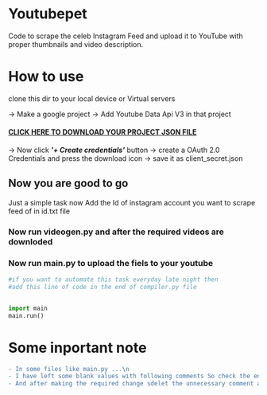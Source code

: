 # Youtubepet
Code to scrape the celeb Instagram Feed and upload it to YouTube with proper thumbnails and video description.

# How to use
 clone this dir to your local device or Virtual servers
  

  -> Make a google project
  -> Add Youtube Data Api V3 in that project 
  #### [CLICK HERE TO DOWNLOAD YOUR PROJECT JSON FILE](https://console.cloud.google.com/apis/api/youtube.googleapis.com/credentials)
  -> Now click  **_'+ Create credentials'_** button
  -> create a OAuth 2.0 Credentials and press the download icon
  -> save it as client_secret.json
  

## Now you are good to go 
Just a simple task now
Add the Id of instagram account you want to scrape feed of in id.txt file
  



### Now run videogen.py and after the required videos are downloded 
### Now run main.py to upload the fiels to your youtube

```python
#if you want to automate this task everyday late night then
#add this line of code in the end of compiler.py file


import main
main.run()

```


# Some inportant note
```diff
- In some files like main.py ...\n
- I have left some blank values with following comments So check the entrie code once and add your desire pice of data like Vido title ...\n
- And after making the required change sdelet the unnecessary comment and run your code finally and enjoy\n

```

